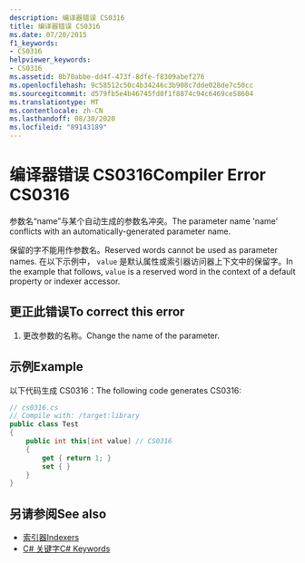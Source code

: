 ```yaml
---
description: 编译器错误 CS0316
title: 编译器错误 CS0316
ms.date: 07/20/2015
f1_keywords:
- CS0316
helpviewer_keywords:
- CS0316
ms.assetid: 8b70abbe-dd4f-473f-8dfe-f8309abef276
ms.openlocfilehash: 9c58512c50c4b34246c3b908c7dde028de7c50cc
ms.sourcegitcommit: d579fb5e4b46745fd0f1f8874c94c6469ce58604
ms.translationtype: MT
ms.contentlocale: zh-CN
ms.lasthandoff: 08/30/2020
ms.locfileid: "89143189"
---
```

# <a name="compiler-error-cs0316"></a><span data-ttu-id="50421-103">编译器错误 CS0316</span><span class="sxs-lookup"><span data-stu-id="50421-103">Compiler Error CS0316</span></span>
<span data-ttu-id="50421-104">参数名“name”与某个自动生成的参数名冲突。</span><span class="sxs-lookup"><span data-stu-id="50421-104">The parameter name 'name' conflicts with an automatically-generated parameter name.</span></span>  
  
 <span data-ttu-id="50421-105">保留的字不能用作参数名。</span><span class="sxs-lookup"><span data-stu-id="50421-105">Reserved words cannot be used as parameter names.</span></span> <span data-ttu-id="50421-106">在以下示例中， `value` 是默认属性或索引器访问器上下文中的保留字。</span><span class="sxs-lookup"><span data-stu-id="50421-106">In the example that follows, `value` is a reserved word in the context of a default property or indexer accessor.</span></span>  
  
## <a name="to-correct-this-error"></a><span data-ttu-id="50421-107">更正此错误</span><span class="sxs-lookup"><span data-stu-id="50421-107">To correct this error</span></span>  
  
1. <span data-ttu-id="50421-108">更改参数的名称。</span><span class="sxs-lookup"><span data-stu-id="50421-108">Change the name of the parameter.</span></span>  
  
## <a name="example"></a><span data-ttu-id="50421-109">示例</span><span class="sxs-lookup"><span data-stu-id="50421-109">Example</span></span>  
 <span data-ttu-id="50421-110">以下代码生成 CS0316：</span><span class="sxs-lookup"><span data-stu-id="50421-110">The following code generates CS0316:</span></span>  
  
```csharp  
// cs0316.cs  
// Compile with: /target:library  
public class Test  
{  
    public int this[int value] // CS0316  
    {  
        get { return 1; }  
        set { }  
    }  
}  
```  
  
## <a name="see-also"></a><span data-ttu-id="50421-111">另请参阅</span><span class="sxs-lookup"><span data-stu-id="50421-111">See also</span></span>

- [<span data-ttu-id="50421-112">索引器</span><span class="sxs-lookup"><span data-stu-id="50421-112">Indexers</span></span>](../programming-guide/indexers/index.md)
- [<span data-ttu-id="50421-113">C# 关键字</span><span class="sxs-lookup"><span data-stu-id="50421-113">C# Keywords</span></span>](../language-reference/keywords/index.md)
